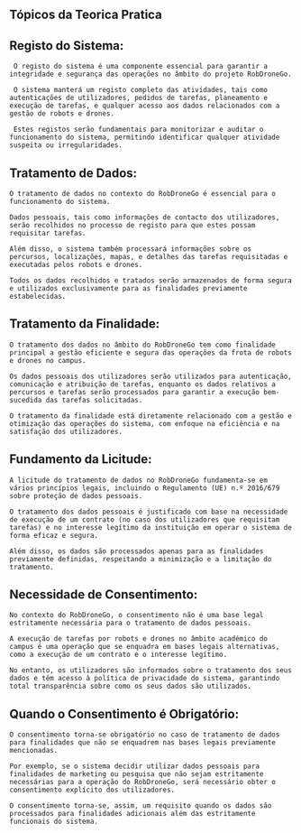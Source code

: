 ## Tópicos da Teorica Pratica

## Registo do Sistema:

     O registo do sistema é uma componente essencial para garantir a integridade e segurança das operações no âmbito do projeto RobDroneGo.

     O sistema manterá um registo completo das atividades, tais como autenticações de utilizadores, pedidos de tarefas, planeamento e execução de tarefas, e qualquer acesso aos dados relacionados com a gestão de robots e drones.

     Estes registos serão fundamentais para monitorizar e auditar o funcionamento do sistema, permitindo identificar qualquer atividade suspeita ou irregularidades.

## Tratamento de Dados:

    O tratamento de dados no contexto do RobDroneGo é essencial para o funcionamento do sistema.

    Dados pessoais, tais como informações de contacto dos utilizadores, serão recolhidos no processo de registo para que estes possam requisitar tarefas.

    Além disso, o sistema também processará informações sobre os percursos, localizações, mapas, e detalhes das tarefas requisitadas e executadas pelos robots e drones.

    Todos os dados recolhidos e tratados serão armazenados de forma segura e utilizados exclusivamente para as finalidades previamente estabelecidas.

## Tratamento da Finalidade:

    O tratamento dos dados no âmbito do RobDroneGo tem como finalidade principal a gestão eficiente e segura das operações da frota de robots e drones no campus.

    Os dados pessoais dos utilizadores serão utilizados para autenticação, comunicação e atribuição de tarefas, enquanto os dados relativos a percursos e tarefas serão processados para garantir a execução bem-sucedida das tarefas solicitadas.

    O tratamento da finalidade está diretamente relacionado com a gestão e otimização das operações do sistema, com enfoque na eficiência e na satisfação dos utilizadores.

## Fundamento da Licitude:

    A licitude do tratamento de dados no RobDroneGo fundamenta-se em vários princípios legais, incluindo o Regulamento (UE) n.º 2016/679 sobre proteção de dados pessoais.

    O tratamento dos dados pessoais é justificado com base na necessidade de execução de um contrato (no caso dos utilizadores que requisitam tarefas) e no interesse legítimo da instituição em operar o sistema de forma eficaz e segura.

    Além disso, os dados são processados apenas para as finalidades previamente definidas, respeitando a minimização e a limitação do tratamento.

## Necessidade de Consentimento:

    No contexto do RobDroneGo, o consentimento não é uma base legal estritamente necessária para o tratamento de dados pessoais.

    A execução de tarefas por robots e drones no âmbito académico do campus é uma operação que se enquadra em bases legais alternativas, como a execução de um contrato e o interesse legítimo.

    No entanto, os utilizadores são informados sobre o tratamento dos seus dados e têm acesso à política de privacidade do sistema, garantindo total transparência sobre como os seus dados são utilizados.

## Quando o Consentimento é Obrigatório:

    O consentimento torna-se obrigatório no caso de tratamento de dados para finalidades que não se enquadrem nas bases legais previamente mencionadas.

    Por exemplo, se o sistema decidir utilizar dados pessoais para finalidades de marketing ou pesquisa que não sejam estritamente necessárias para a operação do RobDroneGo, será necessário obter o consentimento explícito dos utilizadores.

    O consentimento torna-se, assim, um requisito quando os dados são processados para finalidades adicionais além das estritamente funcionais do sistema.





